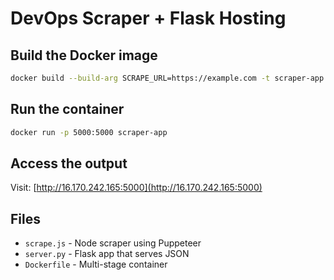 # DevOps Scraper + Flask Hosting

## Build the Docker image
```bash
docker build --build-arg SCRAPE_URL=https://example.com -t scraper-app .
```

## Run the container
```bash
docker run -p 5000:5000 scraper-app
```

## Access the output
Visit: [http://16.170.242.165:5000](http://16.170.242.165:5000)

## Files
- `scrape.js` - Node scraper using Puppeteer
- `server.py` - Flask app that serves JSON
- `Dockerfile` - Multi-stage container
